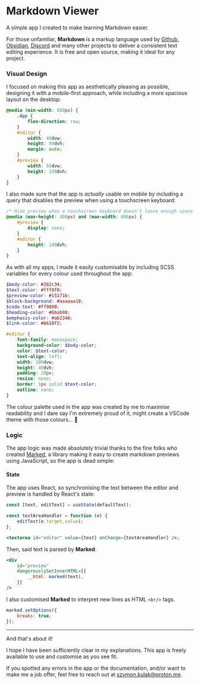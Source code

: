 # Markdown Viewer

A simple app I created to make learning Markdown easier.

For those unfamiliar, **Markdown** is a markup language used by [Github](https://github.com/), [Obsidian](https://obsidian.md/), [Discord](https://discord.com/) and many other projects to deliver a consistent text editing experience. It is free and open source, making it ideal for any project.

### Visual Design

I focused on making this app as aesthetically pleasing as possible, designing it with a mobile-first approach, while including a more spacious layout on the desktop:

```scss
@media (min-width: 800px) {
	.App {
		flex-direction: row;
	}
	#editor {
		width: 40dvw;
		height: 90dvh;
		margin: auto;
	}
	#preview {
		width: 55dvw;
		height: 100dvh;
	}
}
```

I also made sure that the app is _actually_ usable on mobile by including a query that disables the preview when using a touchscreen keyboard:

```scss
/* Hide preview when a touchscreen keyboard doesn't leave enough space */
@media (max-height: 400px) and (max-width: 800px) {
	#preview {
		display: none;
	}
	#editor {
		height: 100dvh;
	}
}
```

As with all my apps, I made it easily customisable by including SCSS variables for every colour used throughout the app:

```scss
$body-color: #282c34;
$text-color: #fff8f0;
$preview-color: #15171b;
$block-background: #aaaaaa18;
$code-text: #ff9000;
$heading-color: #6bab90;
$emphasis-color: #ab2346;
$link-color: #6610f2;

#editor {
	font-family: monospace;
	background-color: $body-color;
	color: $text-color;
	text-align: left;
	width: 100dvw;
	height: 40dvh;
	padding: 20px;
	resize: none;
	border: 1px solid $text-color;
	outline: none;
}
```

The colour palette used in the app was created by me to maximise readability and I dare say I'm extremely proud of it, might create a VSCode theme with those colours... 🤔

### Logic

The app logic was made absolutely trivial thanks to the fine folks who created [Marked](https://github.com/markedjs/marked), a library making it easy to create markdown previews using JavaScript, so the app is dead simple:

#### State

The app uses React, so synchronising the text between the editor and preview is handled by React's state:

```jsx
const [text, editText] = useState(defaultText);

const textAreaHandler = function (e) {
	editText(e.target.value);
};

<textarea id="editor" value={text} onChange={textAreaHandler} />;
```

Then, said text is parsed by **Marked**:

```jsx
<div
	id="preview"
	dangerouslySetInnerHTML={{
		__html: marked(text),
	}}
/>
```

I also customised **Marked** to interpret new lines as HTML `<br/>` tags.

```jsx
marked.setOptions({
	breaks: true,
});
```

---

And that's about it!

I hope I have been sufficiently clear in my explanations. This app is freely available to use and customise as you see fit.

If you spotted any errors in the app or the documentation, and/or want to make me a job offer, feel free to reach out at szymon.kulak@proton.me.
